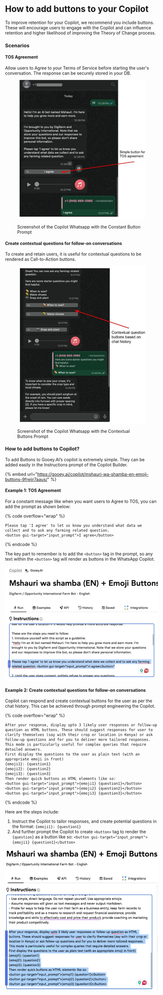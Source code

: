 # How to add buttons to your Copilot

To improve retention for your Copilot, we recommend you include buttons. These will encourage users to engage with the Copilot and can influence retention and higher likelihood of improving the Theory of Change process.

### Scenarios <a href="#id-783lw3vfyjml" id="id-783lw3vfyjml"></a>

#### TOS Agreement <a href="#id-1kcipsqyzs4q" id="id-1kcipsqyzs4q"></a>

Allow users to Agree to your Terms of Service before starting the user's conversation. The response can be securely stored in your DB.

<figure><img src="../../.gitbook/assets/How to add buttons to your Copilot (1).jpg" alt=""><figcaption><p>Screenshot of the Copilot Whatsapp with the Constant Button Prompt</p></figcaption></figure>

#### Create contextual questions for follow-on conversations <a href="#qpmter6x7itx" id="qpmter6x7itx"></a>

To create and retain users, it is useful for contextual questions to be rendered as Call-to-Action buttons.

<figure><img src="../../.gitbook/assets/contextual.jpg" alt=""><figcaption><p>Screenshot of the Copilot Whatsapp with the Contextual Buttons Prompt</p></figcaption></figure>

### How to add buttons to Copilot? <a href="#b1mppy81183e" id="b1mppy81183e"></a>

To add Buttons to Gooey.AI’s copilot is extremely simple. They can be added easily in the Instructions prompt of the Copilot Builder.

{% embed url="https://gooey.ai/copilot/mshauri-wa-shamba-en-emoji-buttons-9freijr7aaus/" %}

#### Example 1: TOS Agreement <a href="#xcfla458v753" id="xcfla458v753"></a>

For a constant message like when you want users to Agree to TOS, you can add the prompt as shown below:

{% code overflow="wrap" %}
```
Please tap 'I agree' to let us know you understand what data we collect and to ask any farming related question.
<button gui-target="input_prompt">I agree</button>
```
{% endcode %}

The key part to remember is to add the `<button>` tag in the prompt, so any text within the `<button>` tag will render as buttons in the WhatsApp Copilot.

![Screenshot of the Copilot Builder with the constant button](<../../.gitbook/assets/2 (9).png>)

#### Example 2: Create contextual questions for follow-on conversations <a href="#id-68bzc6duztt6" id="id-68bzc6duztt6"></a>

Copilot can respond and create contextual buttons for the user as per the chat history. This can be achieved through prompt engineering the Copilot.

{% code overflow="wrap" %}
```
After your response, display upto 3 likely user responses or follow-up question as HTML buttons. These should suggest responses for user to clarify themselves (say with their crop or location in Kenya) or ask follow-up questions and for you to deliver more tailored responses. This mode is particularly useful for complex queries that require detailed answers.
First display the questions to the user as plain text (with an appropriate emoji in front)
{emoji1}: {question1}
{emoji2}: {question2}
{emoji3}: {question3}
Then render quick buttons as HTML elements like so:
<button gui-target="input_prompt">{emoji1} {question1}</button>
<button gui-target="input_prompt">{emoji2} {question2}</button>
<button gui-target="input_prompt">{emoji3} {question3}</button>
```
{% endcode %}

Here are the steps include:

1. Instruct the Copilot to tailor responses, and create potential questions in the format: `{emoji1}: {question1}`
2. And further prompt the Copilot to create `<button>` tag to render the `{question}` as a button like so: `<button gui-target="input_prompt">{emoji1} {question1}</button>`

![Screenshot of the Copilot Builder with the Contextual Buttons Prompt](<../../.gitbook/assets/3 (8).png>)
